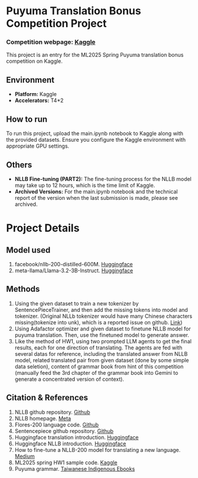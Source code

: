 # Puyuma Translation Bonus Competition Project

### Competition webpage: [Kaggle](https://www.kaggle.com/competitions/ml-2025-bonus-competition/overview)

This project is an entry for the ML2025 Spring Puyuma translation bonus competition on Kaggle.

## Environment

- **Platform:** Kaggle
- **Accelerators:** T4*2

## How to run

To run this project, upload the main.ipynb notebook to Kaggle along with the provided datasets. Ensure you configure the Kaggle environment with appropriate GPU settings.

## Others

- **NLLB Fine-tuning (PART2):** The fine-tuning process for the NLLB model may take up to 12 hours, which is the time limit of Kaggle.
- **Archived Versions:** For the main.ipynb notebook and the technical report of the version when the last submission is made, please see archived.

###

# Project Details

## Model used 

1. facebook/nllb-200-distilled-600M. [Huggingface](https://huggingface.co/facebook/nllb-200-distilled-600M)
1. meta-llama/Llama-3.2-3B-Instruct. [Huggingface](https://huggingface.co/meta-llama/Llama-3.2-3B-Instruct)

## Methods

1. Using the given dataset to train a new tokenizer by SentencePieceTrainer, and then add the missing tokens into model and tokenizer. (Original NLLb tokenizer would have many Chinese characters missing(tokenize into unk), which is a reported issue on github. [Link](https://github.com/facebookresearch/fairseq/issues/4560))
2. Using Adafactor optimizer and given dataset to finetune NLLB model for puyuma translation. Then, use the finetuned model to generate answer.
3. Like the method of HW1, using two prompted LLM agents to get the final results, each for one direction of translating. The agents are fed with several datas for reference, including the translated answer from NLLB model, related translated pair from given dataset (done by some simple data seletion), content of grammar book from hint of this competition (manually feed the 3rd chapter of the grammar book into Gemini to generate a concentrated version of context). 

## Citation & References

1. NLLB github repository. [Github](https://github.com/facebookresearch/fairseq/tree/nllb)
2. NLLB homepage. [Meta](https://ai.meta.com/research/no-language-left-behind/)
3. Flores-200 language code. [Github](https://github.com/facebookresearch/flores/tree/main/flores200)
3. Sentencepiece github repository. [Github](https://github.com/google/sentencepiece)
4. Huggingface translation introduction. [Huggingface](https://huggingface.co/docs/transformers/main/en/tasks/translation)
5. Huggingface NLLB introduction. [Huggingface](https://huggingface.co/docs/transformers/main/en/model_doc/nllb)
6. How to fine-tune a NLLB-200 model for translating a new language. [Medium](https://cointegrated.medium.com/how-to-fine-tune-a-nllb-200-model-for-translating-a-new-language-a37fc706b865)
7. ML2025 spring HW1 sample code. [Kaggle](https://www.kaggle.com/code/u0ulin/ml2025-homework-1)
8. Puyuma grammar. [Taiwanese Indigenous Ebooks](https://alilin.cip.gov.tw/Book/417)